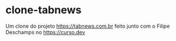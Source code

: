 # clone-tabnews

Um clone do projeto https://tabnews.com.br feito junto com o Filipe Deschamps no https://curso.dev
